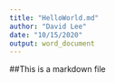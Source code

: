 ```yaml
---
title: "HelloWorld.md"
author: "David Lee"
date: "10/15/2020"
output: word_document
---
```


##This is a markdown file